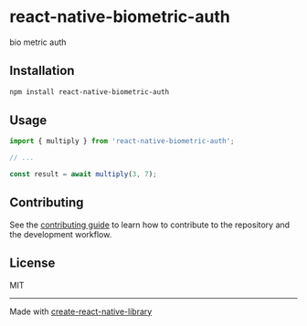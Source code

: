 # react-native-biometric-auth

bio metric auth

## Installation

```sh
npm install react-native-biometric-auth
```

## Usage

```js
import { multiply } from 'react-native-biometric-auth';

// ...

const result = await multiply(3, 7);
```

## Contributing

See the [contributing guide](CONTRIBUTING.md) to learn how to contribute to the repository and the development workflow.

## License

MIT

---

Made with [create-react-native-library](https://github.com/callstack/react-native-builder-bob)

